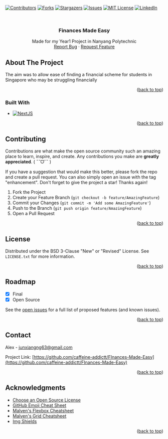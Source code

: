 <a name="readme-top"></a>



<!-- PROJECT SHIELDS -->
<!--
*** I'm using markdown "reference style" links for readability.
*** Reference links are enclosed in brackets [ ] instead of parentheses ( ).
*** See the bottom of this document for the declaration of the reference variables
*** for contributors-url, forks-url, etc. This is an optional, concise syntax you may use.
*** https://www.markdownguide.org/basic-syntax/#reference-style-links
-->
[![Contributors][contributors-shield]][contributors-url]
[![Forks][forks-shield]][forks-url]
[![Stargazers][stars-shield]][stars-url]
[![Issues][issues-shield]][issues-url]
[![MIT License][license-shield]][license-url]
[![LinkedIn][linkedin-shield]][linkedin-url]


<!-- PROJECT LOGO -->
<br />
<div align="center">
  <h3 align="center">Finances Made Easy</h3>

  <p align="center">
    Made for my Year1 Project in Nanyang Polytechnic
    <br />
    <a href="https://github.com/caffeine-addictt/picture-recognition-ai-test/issues">Report Bug</a>
    ·
    <a href="https://github.com/caffeine-addictt/picture-recognition-ai-test/issues">Request Feature</a>
  </p>
</div>



<!-- ABOUT THE PROJECT -->
## About The Project

The aim was to allow ease of finding a financial scheme for students in Singapore who may be struggling financially

<p align="right">(<a href="#readme-top">back to top</a>)</p>



### Built With

* [![NextJS][NextJS]][NextJS-url]

<p align="right">(<a href="#readme-top">back to top</a>)</p>



<!-- CONTRIBUTING -->
## Contributing

Contributions are what make the open source community such an amazing place to learn, inspire, and create. Any contributions you make are **greatly appreciated**. ( ˶ˆᗜˆ˵ )

If you have a suggestion that would make this better, please fork the repo and create a pull request. You can also simply open an issue with the tag "enhancement".
Don't forget to give the project a star! Thanks again!

1. Fork the Project
2. Create your Feature Branch (`git checkout -b feature/AmazingFeature`)
3. Commit your Changes (`git commit -m 'Add some AmazingFeature'`)
4. Push to the Branch (`git push origin feature/AmazingFeature`)
5. Open a Pull Request

<p align="right">(<a href="#readme-top">back to top</a>)</p>



<!-- LICENSE -->
## License

Distributed under the BSD 3-Clause "New" or "Revised" License. See `LICENSE.txt` for more information.

<p align="right">(<a href="#readme-top">back to top</a>)</p>

<!-- ROADMAP -->
## Roadmap

- [x] Final
- [x] Open Source

See the [open issues](https://github.com/caffeine-addictt/FInances-Made-Easy/issues) for a full list of proposed features (and known issues).

<p align="right">(<a href="#readme-top">back to top</a>)</p>



<!-- CONTACT -->
## Contact

Alex - junxiangng63@gmail.com

Project Link: [https://github.com/caffeine-addictt/FInances-Made-Easy](https://github.com/caffeine-addictt/FInances-Made-Easy)

<p align="right">(<a href="#readme-top">back to top</a>)</p>



<!-- ACKNOWLEDGMENTS -->
## Acknowledgments

* [Choose an Open Source License](https://choosealicense.com)
* [GitHub Emoji Cheat Sheet](https://www.webpagefx.com/tools/emoji-cheat-sheet)
* [Malven's Flexbox Cheatsheet](https://flexbox.malven.co/)
* [Malven's Grid Cheatsheet](https://grid.malven.co/)
* [Img Shields](https://shields.io)

<p align="right">(<a href="#readme-top">back to top</a>)</p>



<!-- MARKDOWN LINKS & IMAGES -->
<!-- https://www.markdownguide.org/basic-syntax/#reference-style-links -->
[contributors-shield]: https://img.shields.io/github/contributors/caffeine-addictt/picture-recognition-ai-test.svg?style=for-the-badge
[contributors-url]: https://github.com/caffeine-addictt/picture-recognition-ai-test/graphs/contributors
[forks-shield]: https://img.shields.io/github/forks/caffeine-addictt/picture-recognition-ai-test.svg?style=for-the-badge
[forks-url]: https://github.com/caffeine-addictt/picture-recognition-ai-test/network/members
[stars-shield]: https://img.shields.io/github/stars/caffeine-addictt/picture-recognition-ai-test.svg?style=for-the-badge
[stars-url]: https://github.com/caffeine-addictt/picture-recognition-ai-test/stargazers
[issues-shield]: https://img.shields.io/github/issues/caffeine-addictt/picture-recognition-ai-test.svg?style=for-the-badge
[issues-url]: https://github.com/caffeine-addictt/picture-recognition-ai-test/issues
[license-shield]: https://img.shields.io/github/license/caffeine-addictt/picture-recognition-ai-test.svg?style=for-the-badge
[license-url]: https://github.com/caffeine-addictt/picture-recognition-ai-test/blob/master/LICENSE.txt
[linkedin-shield]: https://img.shields.io/badge/-LinkedIn-black.svg?style=for-the-badge&logo=linkedin&colorB=555
[linkedin-url]: www.linkedin.com/in/ngjx
[NextJS]: https://img.shields.io/badge/next.js-000000?style=for-the-badge&logo=nextdotjs&logoColor=white
[NextJS-url]: https://nextjs.org
